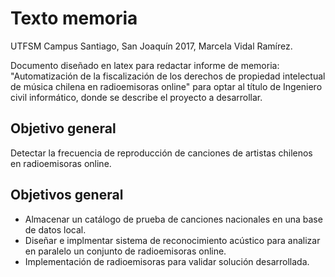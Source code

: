 # Texto memoria

UTFSM Campus Santiago, San Joaquín 2017, 
Marcela Vidal Ramírez.

Documento diseñado en latex para redactar informe de memoria: "Automatización de la fiscalización de los derechos de propiedad intelectual de música chilena en radioemisoras online" para optar al título de Ingeniero civil informático, donde se describe el proyecto a desarrollar.

## Objetivo general
Detectar la frecuencia de reproducción de canciones de artistas chilenos en radioemisoras online.

## Objetivos general
+ Almacenar un catálogo de prueba de canciones nacionales en una base de datos local.
+ Diseñar e implmentar sistema de reconocimiento acústico para analizar en paralelo un conjunto de radioemisoras online.
+ Implementación de radioemisoras para validar solución desarrollada.




